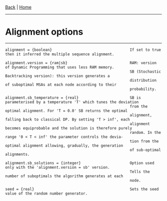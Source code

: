 [Back](./Index) | [Home](https://github.com/acg-team/ProPIP/wiki/ProPIP:-Progressive-Multiple-Sequence-Alignment-with-Poisson-Indel-Process)

---
#  Alignment options
---

    alignment = {boolean}                                   If set to true then it inferred the multiple sequence alignment.
    
    alignment.version = {ram|sb}                            RAM: version of Dynamic Programming that uses less RAM memory. 
                                                            SB (Stochastic Backtracking version): this version generates a 
                                                            distribution of suboptimal MSAs at each node according to their 
                                                            probability.  

    alignment.sb_temperature = {real}                       SB is parameterised by a temperature 'T' which tunes the deviation 
                                                            from the optimal alignment. For 'T = 0.0' SB returns the optimal 
                                                            alignment, falling back to classical DP. By setting 'T > inf', each 
                                                            alignment becomes equiprobable and the solution is therefore purely 
                                                            random. In the range '0 < T < inf' the parameter controls the devia-
                                                            tion from the optimal alignment allowing, gradually, the generation 
                                                            of sub-optimal alignments.  

    alignment.sb_solutions = {integer}                      Option used only with the 'alignment.version = sb' version. 
                                                            Tells the number of suboptimals the algorithm generates at each 
                                                            node.

    seed = {real}                                           Sets the seed value of the random number generator.



